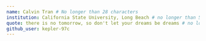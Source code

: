 ```yaml
---
name: Calvin Tran # No longer than 28 characters
institution: California State University, Long Beach # no longer than 58 characters
quote: there is no tomorrow, so don't let your dreams be dreams # no longer than 100 characters, avoid using quotes(") to guarantee the format remains the same.
github_user: kepler-97c
---
```

